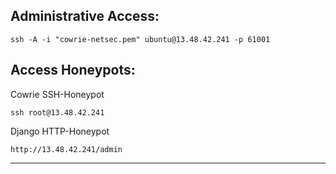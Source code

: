 ## Administrative Access:
```
ssh -A -i "cowrie-netsec.pem" ubuntu@13.48.42.241 -p 61001
```

## Access Honeypots:
Cowrie SSH-Honeypot
```
ssh root@13.48.42.241 
```
Django HTTP-Honeypot
```
http://13.48.42.241/admin
```

---
